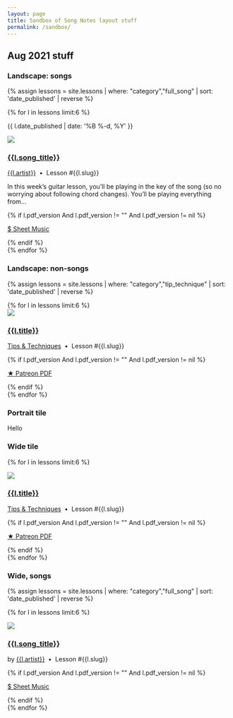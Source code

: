 ```yaml
---
layout: page
title: Sandbox of Song Notes layout stuff
permalink: /sandbox/
---
```


<!-- &nbsp;&nbsp;•&nbsp;&nbsp;{{ l.date_published | date: '%b %-d, %Y' }} -->

<!-- <div class="tile-wrapper clearfix">
  <div class="tile tile-landscape">
    <div class="tile-head">
      <p>July 4, 2021</p>
    </div>
    <div class="tile-media">
      <a href="_______"><img src="http://img.youtube.com/vi/________/maxresdefault.jpg" /></a>
    </div>
    <div class="tile-body">
      <h3 class="tile-title"><a href="_______">_______</a></h3>
      <p class="tile-meta">by <a href="_______">_______</a>&nbsp;&nbsp;•&nbsp;&nbsp;Lesson #_______</p>
      <p class="tile-description">_______</p>
        <p class="tile-badge"><a class="pdf-badge" data-pdf-version="musicnotes" href="_______"><span class='pdf-icon'>$</span> Sheet Music</a></p>
        <p class="tile-badge"><a class="pdf-badge" data-pdf-version="v2" href="_______"><span class='pdf-icon'>★</span> Patreon PDF</a></p>
    </div>
  </div>
</div> -->

## Aug 2021 stuff



### Landscape: songs

{% assign lessons = site.lessons | where: "category","full_song" | sort: 'date_published' | reverse %}

<div class="tile-wrapper clearfix">
{% for l in lessons limit:6 %}
  <div class="tile tile-landscape">
    <div class="tile-head">
      <p>{{ l.date_published | date: '%B %-d, %Y' }}</p>
    </div>
    <div class="tile-media">
      <a href=""><img src="http://img.youtube.com/vi/{{l.yt_video_id}}/maxresdefault.jpg" /></a>
    </div>
    <div class="tile-body">
      <h3 class="tile-title"><a href="">{{l.song_title}}</a></h3>
      <p class="tile-meta"><a href="">{{l.artist}}</a>&nbsp;&nbsp;•&nbsp;&nbsp;Lesson #{{l.slug}}</p>
      <p class="tile-description">In this week’s guitar lesson, you’ll be playing in the key of the song (so no worrying about following chord changes). You’ll be playing everything from...</p>
      {% if l.pdf_version And l.pdf_version != "" And l.pdf_version != nil %}
        <p class="tile-badge">
          <a class="pdf-badge" data-pdf-version="musicnotes" href="{{ l.url | relative_url }}"><span class='pdf-icon'>$</span> Sheet Music</a>
        </p>
      {% endif %}
    </div>
  </div>
{% endfor %}
</div>

### Landscape: non-songs

{% assign lessons = site.lessons | where: "category","tip_technique" | sort: 'date_published' | reverse %}

<div class="tile-wrapper clearfix">
{% for l in lessons limit:6 %}
  <div class="tile tile-landscape">
    <div class="tile-media">
      <a href=""><img src="http://img.youtube.com/vi/{{l.yt_video_id}}/maxresdefault.jpg" /></a>
    </div>
    <div class="tile-body">
      <h3 class="tile-title"><a href="">{{l.title}}</a></h3>
      <p class="tile-meta"><a href="">Tips & Techniques</a>&nbsp;&nbsp;•&nbsp;&nbsp;Lesson #{{l.slug}}</p>
      <!-- <p class="tile-description">In this week’s guitar lesson, you’ll be playing in the key of the song (so no worrying about following chord changes). You’ll be playing everything from...</p> -->
      {% if l.pdf_version And l.pdf_version != "" And l.pdf_version != nil %}
      <p class="tile-badge">
        <a class="pdf-badge" data-pdf-version="v2" href="{{ l.url | relative_url }}"><span class='pdf-icon'>★</span> Patreon PDF</a>
      </p>
      {% endif %}
    </div>
  </div>
{% endfor %}
</div>







### Portrait tile

<div class="tile tile-portrait">Hello</div>

### Wide tile




{% for l in lessons limit:6 %}
  <div class="tile tile-wide">
    <div class="tile-media">
      <a href=""><img src="http://img.youtube.com/vi/{{l.yt_video_id}}/maxresdefault.jpg" /></a>
    </div>
    <div class="tile-body">
      <h3 class="tile-title"><a href="">{{l.title}}</a></h3>
      <p class="tile-meta"><a href="">Tips & Techniques</a>&nbsp;&nbsp;•&nbsp;&nbsp;Lesson #{{l.slug}}</p>
      <!-- <p class="tile-description">In this week’s guitar lesson, you’ll be playing in the key of the song (so no worrying about following chord changes). You’ll be playing everything from...</p> -->
      {% if l.pdf_version And l.pdf_version != "" And l.pdf_version != nil %}
      <p class="tile-badge">
        <a class="pdf-badge" data-pdf-version="v2" href="{{ l.url | relative_url }}"><span class='pdf-icon'>★</span> Patreon PDF</a>
      </p>
      {% endif %}
    </div>
  </div>
{% endfor %}

### Wide, songs

{% assign lessons = site.lessons | where: "category","full_song" | sort: 'date_published' | reverse %}

{% for l in lessons limit:6 %}
  <div class="tile tile-wide">
    <div class="tile-media">
      <a href=""><img src="http://img.youtube.com/vi/{{l.yt_video_id}}/maxresdefault.jpg" /></a>
    </div>
    <div class="tile-body">
      <h3 class="tile-title"><a href="">{{l.song_title}}</a></h3>
      <p class="tile-meta">by <a href="">{{l.artist}}</a>&nbsp;&nbsp;•&nbsp;&nbsp;Lesson #{{l.slug}}</p>
      <!-- <p class="tile-description">In this week’s guitar lesson, you’ll be playing in the key of the song (so no worrying about following chord changes). You’ll be playing everything from...</p> -->
      {% if l.pdf_version And l.pdf_version != "" And l.pdf_version != nil %}
      <p class="tile-badge">
        <a class="pdf-badge" data-pdf-version="musicnotes" href="{{ l.url | relative_url }}"><span class='pdf-icon'>$</span> Sheet Music</a>
      </p>
      {% endif %}
    </div>
  </div>
{% endfor %}

